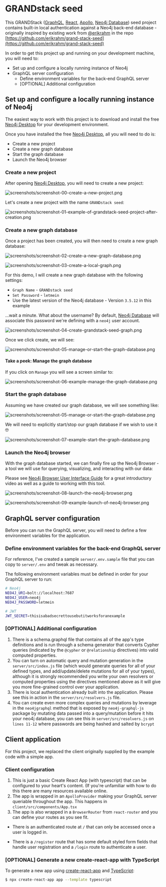 # GRANDstack seed

This GRANDStack ([GraphQL](https://graphql.org), [React](https://reactjs.org), [Apollo](https://www.apollographql.com), [Neo4j Database](https://neo4j.com)) seed project contains built-in local authentication against a Neo4j back-end database - originally inspired by existing work from [@erikrahm](https://github.com/erikrahm) in the repo [https://github.com/erikrahm/grand-stack-seed](https://github.com/erikrahm/grand-stack-seed)

In order to get this project up and running on your development machine, you will need to:

+ Set up and configure a locally running instance of Neo4j
+ GraphQL server configuration
  + Define environment variables for the back-end GraphQL server
  + [OPTIONAL] Additional configuration

## Set up and configure a locally running instance of Neo4j

The easiest way to work with this project is to download and install the free [Neo4j Desktop](https://neo4j.com/product/#desktop) for your development environment.

Once you have installed the free [Neo4j Desktop](https://neo4j.com/product/#desktop), all you will need to do is:

+ Create a new project
+ Create a new graph database
+ Start the graph database
+ Launch the Neo4j browser

### Create a new project

After opening [Neo4j Desktop](https://neo4j.com/product/#desktop), you will need to create a new project:

![screenshots/screenshot-00-create-a-new-project.png](screenshots/screenshot-00-create-a-new-project.png)

Let's create a new project with the name `GRANDstack seed`:

![screenshots/screenshot-01-example-of-grandstack-seed-project-after-creation.png](screenshots/screenshot-01-example-of-grandstack-seed-project-after-creation.png)

### Create a new graph database

Once a project has been created, you will then need to create a new graph database:

![screenshots/screenshot-02-create-a-new-graph-database.png](screenshots/screenshot-02-create-a-new-graph-database.png)

![screenshots/screenshot-03-create-a-local-graph.png](screenshots/screenshot-03-create-a-local-graph.png)

For this demo, I will create a new graph database with the following settings:

+ `Graph Name` - `GRANDstack seed`
+ `Set Password` - `letmein`
+ Use the latest version of the Neo4j database - Version `3.5.12` in this example

...wait a minute. What about the username? By default, [Neo4j Database](https://neo4j.com) will associate this password we're defining with a `neo4j` user account.

![screenshots/screenshot-04-create-grandstack-seed-graph.png](screenshots/screenshot-04-create-grandstack-seed-graph.png)

Once we click create, we will see:

![screenshots/screenshot-05-manage-or-start-the-graph-database.png](screenshots/screenshot-05-manage-or-start-the-graph-database.png)

#### Take a peek: Manage the graph database

If you click on `Manage` you will see a screen similar to:

![screenshots/screenshot-06-example-manage-the-graph-database.png](screenshots/screenshot-06-example-manage-the-graph-database.png)

### Start the graph database

Assuming we have created our graph database, we will see something like:

![screenshots/screenshot-05-manage-or-start-the-graph-database.png](screenshots/screenshot-05-manage-or-start-the-graph-database.png)

We will need to explicitly start/stop our graph database if we wish to use it 🤓

![screenshots/screenshot-07-example-start-the-graph-database.png](screenshots/screenshot-07-example-start-the-graph-database.png)

### Launch the Neo4j browser

With the graph database started, we can finally fire up the Neo4j Browser - a tool we will use for querying, visualizing, and interacting with our data:

Please see [Neo4j Browser User Interface Guide](https://neo4j.com/developer/neo4j-browser/) for a great introductory video as well as a guide to working with this tool.

![screenshots/screenshot-08-launch-the-neo4j-browser.png](screenshots/screenshot-08-launch-the-neo4j-browser.png)

![screenshots/screenshot-09-example-launch-of-neo4j-browser.png](screenshots/screenshot-09-example-launch-of-neo4j-browser.png)

## GraphQL server configuration

Before you can run the GraphQL server, you will need to define a few environment variables for the application.

### Define environment variables for the back-end GraphQL server

For reference, I've created a sample `server/.env.sample` file that you can copy to `server/.env` and tweak as necessary.

The following environment variables must be defined in order for your GraphQL server to run:

```sh
# Neo4j
NEO4J_URI=bolt://localhost:7687
NEO4J_USER=neo4j
NEO4J_PASSWORD=letmein

# JWT
JWT_SECRET=thisisabadsecrettousebutitworksforanexample
```

### [OPTIONAL] Additional configuration

1. There is a schema.graphql file that contains all of the app's type definitions and is run through a schema generator that converts Cypher queries (indicated by the `@cypher` or `@relationship` directives) into valid computed properties.
2. You can turn on automatic query and mutation generation in the `server/src/index.js` file (which would generate queries for all of your defined types, and add/update/delete mutations for all of your types), although it is strongly recommended you write your own resolvers or computed properties using the directives mentioned above as it will give you more fine-grained control over your application.
3. There is local authentication already built into the application. Please see this in action in the `server/src/resolvers.js` file.
4. You can create even more complex queries and mutations by leverage in the `neo4jgraphql` method that is exposed by `neo4j-graphql-js` package by mutating data passed into a query/mutation before it hits your neo4j database, you can see this in `server/src/resolvers.js` on `lines 11-12` where passwords are being hashed and salted by `bcrypt`

## Client application

For this project, we replaced the client originally supplied by the example code with a simple app.

### Client configuration

 1. This is just a basic Create React App (with typescript) that can be configured to your heart's content. (If you're unfamiliar with how to do this there are many resources available online.
 2. The app is wrapped in an `ApolloProvider` making your GraphQL server queriable throughout the app. This happens in `client/src/components/App.tsx`
 3. The app is also wrapped in a `BrowserRouter` from `react-router` and you can define your routes as you see fit.

- There is an authenticated route at `/` that can only be accessed once a user is logged in.

- There is a `/register` route that has some default styled form fields that handle user registration and a `/login` route to authenticate a user.

### [OPTIONAL] Generate a new create-react-app with TypeScript

To generate a new app using [create-react-app](https://create-react-app.dev) and [TypeScript](https://create-react-app.dev/docs/adding-typescript/):

```sh
$ npx create-react-app app --template typescript
```
